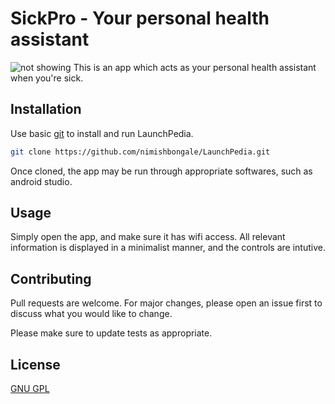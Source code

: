 # SickPro - Your personal health assistant 
![not showing](https://github.com/nimishbongale/SickPro/blob/master/docs/sickpro6.PNG)
This is an app which acts as your personal health assistant when you're sick.

## Installation

Use basic [git](https://services.github.com/on-demand/downloads/github-git-cheat-sheet.pdf) to install and run LaunchPedia.

```bash
git clone https://github.com/nimishbongale/LaunchPedia.git
```

Once cloned, the app may be run through appropriate softwares, such as android studio.

## Usage

Simply open the app, and make sure it has wifi access. All relevant information is displayed in a minimalist manner, and the controls are intutive.   
## Contributing
Pull requests are welcome. For major changes, please open an issue first to discuss what you would like to change.

Please make sure to update tests as appropriate.

## License
[GNU GPL](https://www.gnu.org/licenses/gpl-3.0.en.html)
